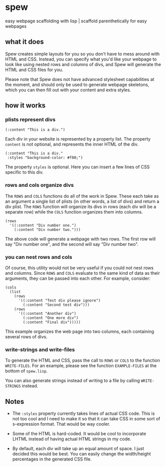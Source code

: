 # spew
easy webpage scaffolding with lisp | scaffold parenthetically for easy webpages

## what it does 

Spew creates simple layouts for you so you don't have to mess around with HTML and CSS. Instead, you can specify 
what you'd like your webpage to look like using nested rows and columns of divs, and Spew will generate the HTML 
and CSS files for you. 

Please note that Spew does not have advanced stylesheet capabilities at the moment, and should only be used to generate 
webpage skeletons, which you can then fill out with your content and extra styles. 

## how it works

### plists represent divs 

    (:content "This is a div.")
     
Each div in your website is represented by a property list. The property `content` is not optional, and represents the 
inner HTML of the div. 

    (:content "This is a div." 
     :styles "background-color: #f00;")
     
The property `styles` is optional. Here you can insert a few lines of CSS specific to this div. 

### rows and cols organize divs

The `ROWS` and `COLS` functions do all of the work in Spew. These each take as an argument a single list of plists 
(in other words, a list of divs) and return a div plist. The `ROWS` function will organize its 
divs in rows (each div will be a separate row) while the `COLS` function organizes them into columns. 

    (rows 
      '((:content "Div number one.")
        (:content "Div number two.")))

The above code will generate a webpage with two rows. The first row will say "Div number one", and the second will 
say "Div number two". 

### you can nest rows and cols

Of course, this utility would not be very useful if you could not nest rows and columns. Since `ROWS` and `COLS` 
evaluate to the same kind of data as their arguments, they can be passed into each other. For example, consider: 

    (cols 
      (list 
        (rows 
          '((:content "Test div please ignore")
            (:content "Second test div")))
        (rows 
          '((:content "Another div")
            (:content "One more div")
            (:content "Final div")))))
          
This example organizes the web page into two columns, each containing several rows of divs. 

### write-strings and write-files

To generate the HTML and CSS, pass the call to `ROWS` or `COLS` to the function `WRITE-FILES`. For an example, please see the 
function `EXAMPLE-FILES` at the bottom of `spew.lisp`. 

You can also generate strings instead of writing to a file by calling `WRITE-STRINGS` instead. 

## Notes

* The `:styles` property currently takes lines of actual CSS code. This is not too cool and I need to make it so that 
it can take CSS in some sort of s-expression format. That would be way cooler. 

* Some of the HTML is hard-coded. It would be cool to incorporate LHTML instead of having actual HTML strings in my code. 

* By default, each div will take up an equal amount of space. I just decided this would be best. 
You can easily change the width/height percentages in the generated CSS file. 
